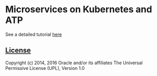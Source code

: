 # Microservices on Kubernetes and ATP

See a detailed tutorial [here](workshops/autonomous-transaction-processing/README.md)

## [License](LICENSE.md)

Copyright (c) 2014, 2016 Oracle and/or its affiliates
The Universal Permissive License (UPL), Version 1.0